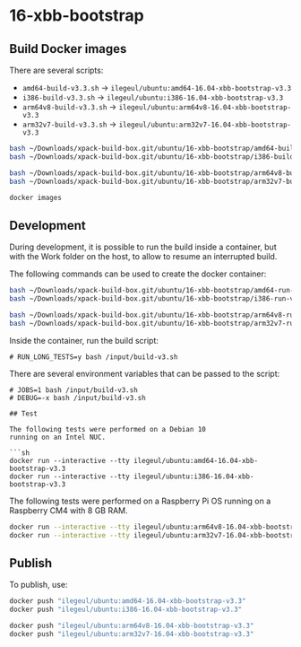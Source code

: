 
# 16-xbb-bootstrap

## Build Docker images

There are several scripts:

- `amd64-build-v3.3.sh` -> `ilegeul/ubuntu:amd64-16.04-xbb-bootstrap-v3.3`
- `i386-build-v3.3.sh` -> `ilegeul/ubuntu:i386-16.04-xbb-bootstrap-v3.3`
- `arm64v8-build-v3.3.sh` -> `ilegeul/ubuntu:arm64v8-16.04-xbb-bootstrap-v3.3`
- `arm32v7-build-v3.3.sh` -> `ilegeul/ubuntu:arm32v7-16.04-xbb-bootstrap-v3.3`

```sh
bash ~/Downloads/xpack-build-box.git/ubuntu/16-xbb-bootstrap/amd64-build-v3.3.sh
bash ~/Downloads/xpack-build-box.git/ubuntu/16-xbb-bootstrap/i386-build-v3.3.sh

bash ~/Downloads/xpack-build-box.git/ubuntu/16-xbb-bootstrap/arm64v8-build-v3.3.sh
bash ~/Downloads/xpack-build-box.git/ubuntu/16-xbb-bootstrap/arm32v7-build-v3.3.sh

docker images
```

## Development

During development, it is possible to run the build inside a container,
but with the Work folder on the host, to allow to resume an interrupted
build.

The following commands can be used to create the docker container:

```sh
bash ~/Downloads/xpack-build-box.git/ubuntu/16-xbb-bootstrap/amd64-run-v3.3.sh
bash ~/Downloads/xpack-build-box.git/ubuntu/16-xbb-bootstrap/i386-run-v3.3.sh

bash ~/Downloads/xpack-build-box.git/ubuntu/16-xbb-bootstrap/arm64v8-run-v3.3.sh
bash ~/Downloads/xpack-build-box.git/ubuntu/16-xbb-bootstrap/arm32v7-run-v3.3.sh
```

Inside the container, run the build script:

```console
# RUN_LONG_TESTS=y bash /input/build-v3.sh
```

There are several environment variables that can be passed to the script:

```console
# JOBS=1 bash /input/build-v3.sh
# DEBUG=-x bash /input/build-v3.sh

## Test

The following tests were performed on a Debian 10
running on an Intel NUC.

```sh
docker run --interactive --tty ilegeul/ubuntu:amd64-16.04-xbb-bootstrap-v3.3
docker run --interactive --tty ilegeul/ubuntu:i386-16.04-xbb-bootstrap-v3.3
```

The following tests were performed on a Raspberry Pi OS
running on a Raspberry CM4 with 8 GB RAM.

```sh
docker run --interactive --tty ilegeul/ubuntu:arm64v8-16.04-xbb-bootstrap-v3.3
docker run --interactive --tty ilegeul/ubuntu:arm32v7-16.04-xbb-bootstrap-v3.3
```

## Publish

To publish, use:

```sh
docker push "ilegeul/ubuntu:amd64-16.04-xbb-bootstrap-v3.3"
docker push "ilegeul/ubuntu:i386-16.04-xbb-bootstrap-v3.3"

docker push "ilegeul/ubuntu:arm64v8-16.04-xbb-bootstrap-v3.3"
docker push "ilegeul/ubuntu:arm32v7-16.04-xbb-bootstrap-v3.3"
```
